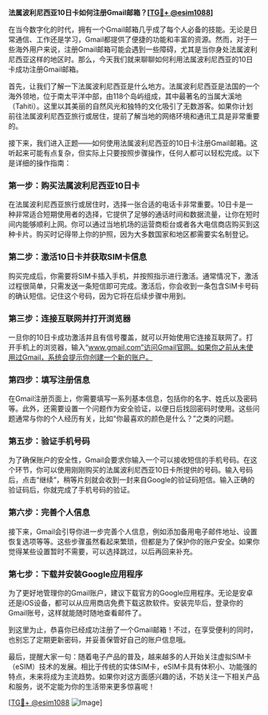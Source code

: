 **法属波利尼西亚10日卡如何注册Gmail邮箱？[[TG💪+ @esim1088](https://t.me/s/esim1088)]**

在当今数字化的时代，拥有一个Gmail邮箱几乎成了每个人必备的技能。无论是日常通信、工作还是学习，Gmail都提供了便捷的功能和丰富的资源。然而，对于一些海外用户来说，注册Gmail邮箱可能会遇到一些障碍，尤其是当你身处法属波利尼西亚这样的地区时。那么，今天我们就来聊聊如何利用法属波利尼西亚的10日卡成功注册Gmail邮箱。

首先，让我们了解一下法属波利尼西亚是什么地方。法属波利尼西亚是法国的一个海外领地，位于南太平洋中部，由118个岛屿组成，其中最著名的当属大溪地（Tahiti）。这里以其美丽的自然风光和独特的文化吸引了无数游客。如果你计划前往法属波利尼西亚旅行或居住，提前了解当地的网络环境和通讯工具是非常重要的。

接下来，我们进入正题——如何使用法属波利尼西亚的10日卡注册Gmail邮箱。这听起来可能有点复杂，但实际上只要按照步骤操作，任何人都可以轻松完成。以下是详细的操作指南：

### 第一步：购买法属波利尼西亚10日卡

在法属波利尼西亚旅行或居住时，选择一张合适的电话卡非常重要。10日卡是一种非常适合短期使用者的选择，它提供了足够的通话时间和数据流量，让你在短时间内能够顺利上网。你可以通过当地机场的运营商柜台或者各大电信商店购买到这种卡片。购买时记得带上你的护照，因为大多数国家和地区都需要实名制登记。

### 第二步：激活10日卡并获取SIM卡信息

购买完成后，你需要将SIM卡插入手机，并按照指示进行激活。通常情况下，激活过程很简单，只需发送一条短信即可完成。激活后，你会收到一条包含SIM卡号码的确认短信。记住这个号码，因为它将在后续步骤中用到。

### 第三步：连接互联网并打开浏览器

一旦你的10日卡成功激活并且有信号覆盖，就可以开始使用它连接互联网了。打开手机上的浏览器，输入“www.gmail.com”访问Gmail官网。如果你之前从未使用过Gmail，系统会提示你创建一个新的账户。

### 第四步：填写注册信息

在Gmail注册页面上，你需要填写一系列基本信息，包括你的名字、姓氏以及密码等。此外，还需要设置一个问题作为安全验证，以便日后找回密码时使用。这些问题通常与你的个人经历有关，比如“你最喜欢的颜色是什么？”之类的问题。

### 第五步：验证手机号码

为了确保账户的安全性，Gmail会要求你输入一个可以接收短信的手机号码。在这个环节，你可以使用刚刚购买的法属波利尼西亚10日卡所提供的号码。输入号码后，点击“继续”，稍等片刻就会收到一封来自Google的验证码短信。输入正确的验证码后，你就完成了手机号码的验证。

### 第六步：完善个人信息

接下来，Gmail会引导你进一步完善个人信息，例如添加备用电子邮件地址、设置恢复选项等等。这些步骤虽然看起来繁琐，但都是为了保护你的账户安全。如果你觉得某些设置暂时不需要，可以选择跳过，以后再回来补充。

### 第七步：下载并安装Google应用程序

为了更好地管理你的Gmail账户，建议下载官方的Google应用程序。无论是安卓还是iOS设备，都可以从应用商店免费下载这款软件。安装完毕后，登录你的Gmail账号，这样就能随时随地查看邮件了。

到这里为止，恭喜你已经成功注册了一个Gmail邮箱！不过，在享受便利的同时，也别忘了定期更新密码，并妥善保管好自己的账户信息哦。

最后，提醒大家一句：随着电子产品的普及，越来越多的人开始关注虚拟SIM卡（eSIM）技术的发展。相比于传统的实体SIM卡，eSIM卡具有体积小、功能强的特点，未来将成为主流趋势。如果你对这方面感兴趣的话，不妨关注一下相关产品和服务，说不定能为你的生活带来更多惊喜呢！

[[TG💪+ @esim1088](https://t.me/s/esim1088) ![Image](https://i.postimg.cc/4NQfJmqS/Snipaste-2025-05-13-00-14-12.png)]